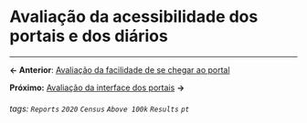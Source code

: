 # Avaliação da acessibilidade dos portais e dos diários

---

**← Anterior**: <a href="https://hackmd.io/@querido-diario/report-census-qd-2020-seo-pt" target="_self">Avaliação da facilidade de se chegar ao portal</a>

**Próximo:** <a href="https://hackmd.io/@querido-diario/report-census-qd-2020-ux-pt" target="_self">Avaliação da interface dos portais</a> **→**

###### tags: `Reports` `2020` `Census` `Above 100k` `Results` `pt`